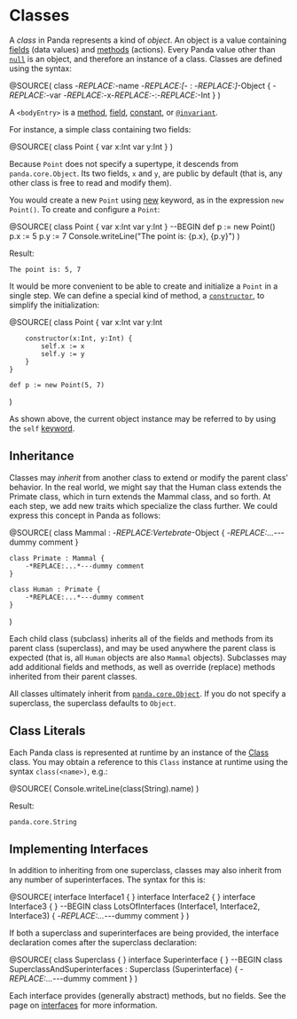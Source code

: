 Classes
=======

A *class* in Panda represents a kind of *object*. An object is a value 
containing [fields](fields.html) (data values) and [methods](methods.html) 
(actions). Every Panda value other than [`null`](null.html) is an object, and 
therefore an instance of a class. Classes are defined using the syntax:

@SOURCE(
    class -*REPLACE:<name>*-name -*REPLACE:[*- : -*REPLACE:<superclass>]*-Object {
        -*REPLACE:<bodyEntries>*-var -*REPLACE:*-x-*REPLACE:*-:-*REPLACE:*-Int
    }
)

A `<bodyEntry>` is a [method](methods.html), [field](fields.html), 
[constant](constants.html), or [`@invariant`](annotations.html#invariant).

For instance, a simple class containing two fields:

@SOURCE(
    class Point {
        var x:Int
        var y:Int
    }
)

Because `Point` does not specify a supertype, it descends from 
`panda.core.Object`. Its two fields, `x` and `y`, are public by default (that
is, any other class is free to read and modify them).

You would create a new `Point` using [new](new.html) keyword, as in the 
expression `new Point()`. To create and configure a `Point`:

@SOURCE(
    class Point {
        var x:Int
        var y:Int
    }
    --BEGIN
    def p := new Point()
    p.x := 5
    p.y := 7
    Console.writeLine("The point is: \{p.x}, \{p.y}")
)

Result: 
    
    The point is: 5, 7

It would be more convenient to be able to create and initialize a `Point` in a
single step. We can define a special kind of method, a 
[`constructor`](constructors.html), to simplify the initialization:

@SOURCE(
    class Point {
        var x:Int
        var y:Int

        constructor(x:Int, y:Int) {
            self.x := x
            self.y := y
        }
    }

    def p := new Point(5, 7)
)

As shown above, the current object instance may be referred to by using the 
`self` [keyword](keywords.html).

Inheritance
-----------

Classes may *inherit* from another class to extend or modify the parent class'
behavior. In the real world, we might say that the Human class extends the
Primate class, which in turn extends the Mammal class, and so forth. At each 
step, we add new traits which specialize the class further. We could express 
this concept in Panda as follows:

@SOURCE(
    class Mammal : -*REPLACE:Vertebrate*-Object {
        -*REPLACE:...*---dummy comment
    }

    class Primate : Mammal {
        -*REPLACE:...*---dummy comment
    }

    class Human : Primate {
        -*REPLACE:...*---dummy comment
    }
)

Each child class (subclass) inherits all of the fields and methods from its
parent class (superclass), and may be used anywhere the parent class is 
expected (that is, all `Human` objects are also `Mammal` objects). Subclasses
may add additional fields and methods, as well as override (replace) methods
inherited from their parent classes.

All classes ultimately inherit from 
[`panda.core.Object`](api/panda/core/Object.html). If you do not specify a 
superclass, the superclass defaults to `Object`.

Class Literals
--------------

Each Panda class is represented at runtime by an instance of the 
[Class](api/panda/core/Class.html) class. You may obtain a reference to this
`Class` instance at runtime using the syntax `class(<name>)`, e.g.:

@SOURCE(
    Console.writeLine(class(String).name)
)

Result: 
    
    panda.core.String

Implementing Interfaces
-----------------------

In addition to inheriting from one superclass, classes may also inherit from any
number of superinterfaces. The syntax for this is:

@SOURCE(
    interface Interface1 { }
    interface Interface2 { }
    interface Interface3 { }
    --BEGIN
    class LotsOfInterfaces (Interface1, Interface2, Interface3) {
        -*REPLACE:...*---dummy comment
    }
)

If both a superclass and superinterfaces are being provided, the interface
declaration comes after the superclass declaration:

@SOURCE(
    class Superclass { }
    interface Superinterface { }
    --BEGIN
    class SuperclassAndSuperinterfaces : Superclass (Superinterface) {
        -*REPLACE:...*---dummy comment
    }
)

Each interface provides (generally abstract) methods, but no fields. See the
page on [interfaces](interfaces.html) for more information.